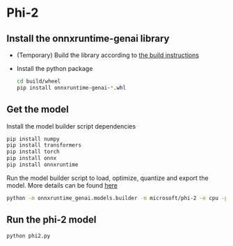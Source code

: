 # Phi-2

## Install the onnxruntime-genai library

* (Temporary) Build the library according to [the build instructions](../README.md#build-from-source)

* Install the python package

  ```bash
  cd build/wheel
  pip install onnxruntime-genai-*.whl
  ```

## Get the model

Install the model builder script dependencies

```bash
pip install numpy
pip install transformers
pip install torch
pip install onnx
pip install onnxruntime
```

Run the model builder script to load, optimize, quantize and export the model. More details can be found [here](../../src/python/py/models/README.md)

```bash
python -m onnxruntime_genai.models.builder -m microsoft/phi-2 -e cpu -p int4 -o model
```

## Run the phi-2 model

```bash
python phi2.py
```

